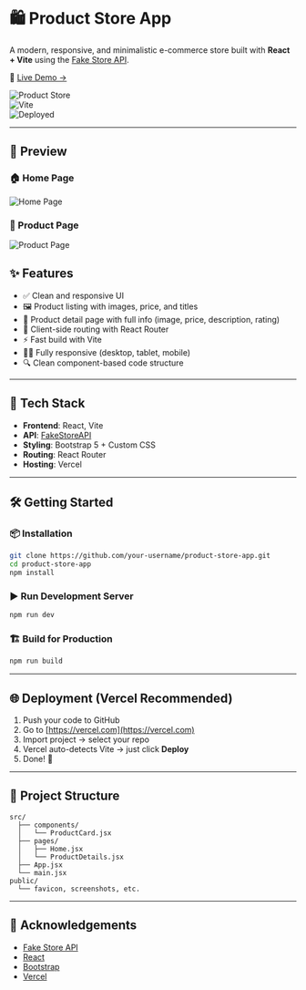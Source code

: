 
# 🛍️ Product Store App

A modern, responsive, and minimalistic e-commerce store built with **React + Vite** using the [Fake Store API](https://fakestoreapi.com/).

🚀 [Live Demo →](https://product-store-app-izvs.vercel.app/)

![Product Store](https://img.shields.io/badge/Made%20with-React-blue?style=for-the-badge&logo=react)  
![Vite](https://img.shields.io/badge/Powered%20by-Vite-purple?style=for-the-badge&logo=vite)  
![Deployed](https://img.shields.io/badge/Deployed%20on-Vercel-black?style=for-the-badge&logo=vercel)

---

## 📸 Preview

### 🏠 Home Page
![Home Page](public/screenshot-home.png)

### 📄 Product Page
![Product Page](public/screenshot-product.png)


## ✨ Features

- ✅ Clean and responsive UI
- 🖼️ Product listing with images, price, and titles
- 📄 Product detail page with full info (image, price, description, rating)
- 🧭 Client-side routing with React Router
- ⚡ Fast build with Vite
- 🧑‍💻 Fully responsive (desktop, tablet, mobile)
- 🔍 Clean component-based code structure

---

## 🚀 Tech Stack

- **Frontend**: React, Vite
- **API**: [FakeStoreAPI](https://fakestoreapi.com)
- **Styling**: Bootstrap 5 + Custom CSS
- **Routing**: React Router
- **Hosting**: Vercel

---

## 🛠️ Getting Started

### 📦 Installation

```bash
git clone https://github.com/your-username/product-store-app.git
cd product-store-app
npm install
```

### ▶️ Run Development Server

```bash
npm run dev
```

### 🏗️ Build for Production

```bash
npm run build
```

---

## 🌐 Deployment (Vercel Recommended)

1. Push your code to GitHub
2. Go to [https://vercel.com](https://vercel.com)
3. Import project → select your repo
4. Vercel auto-detects Vite → just click **Deploy**
5. Done! 🎉

---

## 📁 Project Structure

```
src/
  ├── components/
  │   └── ProductCard.jsx
  ├── pages/
  │   ├── Home.jsx
  │   └── ProductDetails.jsx
  ├── App.jsx
  └── main.jsx
public/
  └── favicon, screenshots, etc.
```

---
## 🙌 Acknowledgements

- [Fake Store API](https://fakestoreapi.com/)
- [React](https://reactjs.org/)
- [Bootstrap](https://getbootstrap.com/)
- [Vercel](https://vercel.com/)

